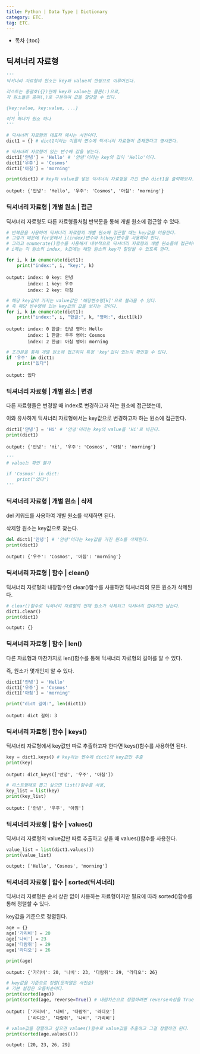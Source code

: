 ```yaml
---
title: Python | Data Type | Dictionary
category: ETC.
tag: ETC.
---
```











* 목차
{:toc}














## 딕셔너리 자료형


```python
'''
딕셔너리 자료형의 원소는 key와 value의 한쌍으로 이루어진다.

리스트는 중괄호({})안에 key와 value는 콜론(:)으로,
각 원소들은 콤마(,)로 구분하여 값을 할당할 수 있다.

{key:value, key:value, ...}
    |
이거 하나가 원소 하나
'''
```


```python
# 딕셔너리 자료형의 대표적 예시는 사전이다.
dict1 = {} # dict1이라는 이름의 변수에 딕셔너리 자료형이 존재한다고 명시한다.

# 딕셔너리 자료형이 있는 변수에 값을 넣는다.
dict1['안녕'] = 'Hello' # '안녕'이라는 key의 값이 'Hello'이다.
dict1['우주'] = 'Cosmos'
dict1['아침'] = 'morning'

print(dict1) # key와 value를 넣은 딕셔너리 자료형을 가진 변수 dict1을 출력해보자.
```

    output: {'안녕': 'Hello', '우주': 'Cosmos', '아침': 'morning'}
    

### 딕셔너리 자료형 | 개별 원소 | 접근

딕셔너리 자료형도 다른 자료형들처럼 반복문을 통해 개별 원소에 접근할 수 있다.


```python
# 반복문을 사용하여 딕셔너리 자료형의 개별 원소에 접근할 때는 key값을 이용한다.
# 그렇기 때문에 for문에서 i(index)변수와 k(key)변수를 사용해야 한다.
# 그리고 enumerate()함수를 사용해서 내부적으로 딕셔너리 자료형의 개별 원소들에 접근하여 
# i에는 각 원소의 index, k값에는 해당 원소의 key가 할당될 수 있도록 한다.

for i, k in enumerate(dict1):
    print("index:", i, "key:", k)
```

    output: index: 0 key: 안녕
            index: 1 key: 우주
            index: 2 key: 아침
    


```python
# 해당 key값이 가지는 value값은 '해당변수명[k]'으로 불러올 수 있다.
# 즉 해당 변수명에 있는 key값의 값을 보자는 것이다.
for i, k in enumerate(dict1):
    print("index:", i, "한글:", k, "영어:", dict1[k])
```

    output: index: 0 한글: 안녕 영어: Hello
            index: 1 한글: 우주 영어: Cosmos
            index: 2 한글: 아침 영어: morning
    


```python
# 조건문을 통해 개별 원소에 접근하여 특정 'key'값이 있는지 확인할 수 있다.
if '우주' in dict1:
    print("있다")
```

    output: 있다
    

### 딕셔너리 자료형 | 개별 원소 | 변경

다른 자료형들은 변경할 때 index로 변경하고자 하는 원소에 접근했는데,

이와 유사하게 딕셔너리 자료형에서는 key값으로 변경하고자 하는 원소에 접근한다. 


```python
dict1['안녕'] = 'Hi' # '안녕'이라는 key의 value를 'Hi'로 바꾼다.
print(dict1)
```

    output: {'안녕': 'Hi', '우주': 'Cosmos', '아침': 'morning'}
    


```python
'''
# value는 확인 불가

if 'Cosmos' in dict:
    print("있다")
'''
```

### 딕셔너리 자료형 | 개별 원소 | 삭제

del 키워드를 사용하여 개별 원소를 삭제하면 된다.

삭제할 원소는 key값으로 찾는다.


```python
del dict1['안녕'] # '안녕'이라는 key값을 가진 원소를 삭제한다.
print(dict1)
```

    output: {'우주': 'Cosmos', '아침': 'morning'}
    

### 딕셔너리 자료형 | 함수 | clean()

딕셔너리 자료형의 내장함수인 clear()함수를 사용하면 딕셔너리의 모든 원소가 삭제된다.


```python
# clear()함수로 딕셔너리 자료형의 전체 원소가 삭제되고 딕셔너리 껍데기만 남는다.
dict1.clear()
print(dict1)
```

    output: {}
    

### 딕셔너리 자료형 | 함수 | len()

다른 자료형과 마찬가지로 len()함수를 통해 딕셔너리 자료형의 길이를 알 수 있다.

즉, 원소가 몇개인지 알 수 있다.


```python
dict1['안녕'] = 'Hello'
dict1['우주'] = 'Cosmos'
dict1['아침'] = 'morning'

print("dict 길이:", len(dict1))
```

    output: dict 길이: 3
    

### 딕셔너리 자료형 | 함수 | keys()

딕셔너리 자료형에서 key값만 따로 추출하고자 한다면 keys()함수를 사용하면 된다.


```python
key = dict1.keys() # key라는 변수에 dict1의 key값만 추출
print(key)
```

    output: dict_keys(['안녕', '우주', '아침'])
    


```python
# 리스트형태로 뽑고 싶으면 list()함수를 사용,
key_list = list(key)
print(key_list)
```

    output: ['안녕', '우주', '아침']
    

### 딕셔너리 자료형 | 함수 | values()

딕셔너리 자료형의 value값만 따로 추출하고 싶을 때 values()함수를 사용한다.


```python
value_list = list(dict1.values())
print(value_list)
```

    output: ['Hello', 'Cosmos', 'morning']
    

### 딕셔너리 자료형 | 함수 | sorted(딕셔너리)

딕셔너리 자료형은 순서 상관 없이 사용하는 자료형이지만 필요에 따라 sorted()함수를 통해 정렬할 수 있다.

key값을 기준으로 정렬된다.


```python
age = {}
age['가리비'] = 20
age['나비'] = 23
age['다람쥐'] = 29
age['라디오'] = 26

print(age)
```

    output: {'가리비': 20, '나비': 23, '다람쥐': 29, '라디오': 26}
    


```python
# key값을 기준으로 정렬(문자열은 사전순)
# 기본 설정은 오름차순이다.
print(sorted(age))
print(sorted(age, reverse=True)) # 내림차순으로 정렬하려면 reverse속성을 True로 해주면 된다.
```

    output: ['가리비', '나비', '다람쥐', '라디오']
            ['라디오', '다람쥐', '나비', '가리비']
    


```python
# value값을 정렬하고 싶으면 values()함수로 value값을 추출하고 그걸 정렬하면 된다.
print(sorted(age.values()))
```

    output: [20, 23, 26, 29]
    


